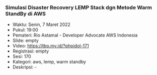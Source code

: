 ### Simulasi Disaster Recovery LEMP Stack dgn Metode Warm StandBy di AWS

- Waktu: Senin, 7 Maret 2022
- Pukul: 19:00
- Pemateri: Rio Astamal - Developer Advocate AWS Indonesia
- Slide: empty
- Video: https://tbp.my.id/?phpidol-171
- Registrasi: empty
- Sesi: 170
- Kategori: aws, lemp, warm standby
- Deskripsi: -
